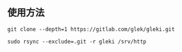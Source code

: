 ## 使用方法

```shell
git clone --depth=1 https://gitlab.com/glek/gleki.git

sudo rsync --exclude=.git -r gleki /srv/http
```
